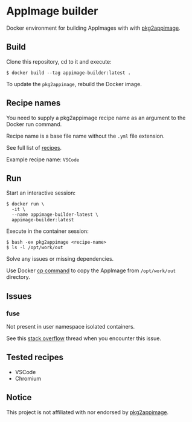 # AppImage builder

Docker environment for building AppImages with with [pkg2appimage](https://github.com/AppImage/pkg2appimage).

## Build

Clone this repository, cd to it and execute:

```console
$ docker build --tag appimage-builder:latest .
```

To update the `pkg2appimage`, rebuild the Docker image.

## Recipe names

You need to supply a pkg2appimage recipe name as an argument to the Docker run command.

Recipe name is a base file name without the `.yml` file extension.

See full list of [recipes](https://github.com/AppImage/pkg2appimage/tree/master/recipes).

Example recipe name: `VSCode`

## Run

Start an interactive session:

```console
$ docker run \
  -it \
  --name appimage-builder-latest \
  appimage-builder:latest
```

Execute in the container session:

```console
$ bash -ex pkg2appimage <recipe-name>
$ ls -l /opt/work/out
```

Solve any issues or missing dependencies.

Use Docker [cp command](https://docs.docker.com/engine/reference/commandline/cp/) to copy the AppImage from `/opt/work/out` directory.

## Issues

### fuse

Not present in user namespace isolated containers.

See this [stack overflow](https://stackoverflow.com/questions/48402218/fuse-inside-docker) thread when you encounter this issue.

## Tested recipes

- VSCode
- Chromium

## Notice

This project is not affiliated with nor endorsed by [pkg2appimage](https://github.com/AppImage/pkg2appimage).
